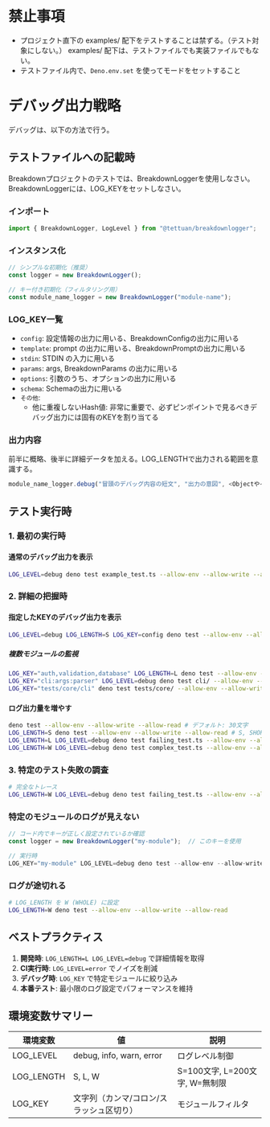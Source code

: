 # 禁止事項
- プロジェクト直下の examples/ 配下をテストすることは禁ずる。（テスト対象にしない。） examples/ 配下は、テストファイルでも実装ファイルでもない。
- テストファイル内で、`Deno.env.set` を使ってモードをセットすること

# デバッグ出力戦略

デバッグは、以下の方法で行う。

## テストファイルへの記載時

Breakdownプロジェクトのテストでは、BreakdownLoggerを使用しなさい。
BreakdownLoggerには、LOG_KEYをセットしなさい。


### インポート
```typescript
import { BreakdownLogger, LogLevel } from "@tettuan/breakdownlogger";
```

### インスタンス化
```typescript
// シンプルな初期化（推奨）
const logger = new BreakdownLogger();

// キー付き初期化（フィルタリング用）
const module_name_logger = new BreakdownLogger("module-name");
```

### LOG_KEY一覧

- `config`: 設定情報の出力に用いる、BreakdownConfigの出力に用いる
- `template`: prompt の出力に用いる、BreakdownPromptの出力に用いる
- `stdin`: STDIN の入力に用いる
- `params`: args, BreakdownParams の出力に用いる
- `options`: 引数のうち、オプションの出力に用いる
- `schema`: Schemaの出力に用いる
- `その他`:
  - 他に重複しないHash値: 非常に重要で、必ずピンポイントで見るべきデバッグ出力には固有のKEYを割り当てる

### 出力内容
前半に概略、後半に詳細データを加える。LOG_LENGTHで出力される範囲を意識する。

```sample_test.ts
module_name_logger.debug("冒頭のデバッグ内容の短文", "出力の意図", <Objectやインスタンスや変数> );
```

## テスト実行時

### 1. 最初の実行時

#### 通常のデバッグ出力を表示

```bash
LOG_LEVEL=debug deno test example_test.ts --allow-env --allow-write --allow-read
```

### 2. 詳細の把握時
#### 指定したKEYのデバッグ出力を表示

```bash
LOG_LEVEL=debug LOG_LENGTH=S LOG_KEY=config deno test --allow-env --allow-write --allow-read
```

##### 複数モジュールの監視

```bash
LOG_KEY="auth,validation,database" LOG_LENGTH=L deno test --allow-env --allow-write --allow-read # カンマ区切り
LOG_KEY="cli:args:parser" LOG_LEVEL=debug deno test cli/ --allow-env --allow-write --allow-read # コロン区切り（階層的）
LOG_KEY="tests/core/cli" deno test tests/core/ --allow-env --allow-write --allow-read # スラッシュ区切り（パス風）
```

#### ログ出力量を増やす 

```bash
deno test --allow-env --allow-write --allow-read # デフォルト: 30文字
LOG_LENGTH=S deno test --allow-env --allow-write --allow-read # S, SHORT: 100文字
LOG_LENGTH=L LOG_LEVEL=debug deno test failing_test.ts --allow-env --allow-write --allow-read # L, LONG: 200文字
LOG_LENGTH=W LOG_LEVEL=debug deno test complex_test.ts --allow-env --allow-write --allow-read # W,  WHOLE: 無制限（完全なデバッグ）
```

### 3. 特定のテスト失敗の調査
```bash
# 完全なトレース
LOG_LENGTH=W LOG_LEVEL=debug deno test failing_test.ts --allow-env --allow-write --allow-read # W, Whole:全文の出力
```

### 特定のモジュールのログが見えない
```typescript
// コード内でキーが正しく設定されているか確認
const logger = new BreakdownLogger("my-module");  // このキーを使用

// 実行時
LOG_KEY="my-module" LOG_LEVEL=debug deno test --allow-env --allow-write --allow-read
```

### ログが途切れる
```bash
# LOG_LENGTH を W (WHOLE) に設定
LOG_LENGTH=W deno test --allow-env --allow-write --allow-read
```

## ベストプラクティス

1. **開発時**: `LOG_LENGTH=L LOG_LEVEL=debug` で詳細情報を取得
2. **CI実行時**: `LOG_LEVEL=error` でノイズを削減
3. **デバッグ時**: `LOG_KEY` で特定モジュールに絞り込み
4. **本番テスト**: 最小限のログ設定でパフォーマンスを維持

## 環境変数サマリー

| 環境変数 | 値 | 説明 |
|---------|-----|------|
| LOG_LEVEL | debug, info, warn, error | ログレベル制御 |
| LOG_LENGTH | S, L, W | S=100文字, L=200文字, W=無制限 |
| LOG_KEY | 文字列（カンマ/コロン/スラッシュ区切り） | モジュールフィルタ |
